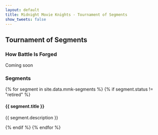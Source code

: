 ```yaml
---
layout: default
title: Midnight Movie Knights - Tournament of Segments
show_tweets: false
---
```

## Tournament of Segments

### How Battle Is Forged

Coming soon


### Segments

{% for segment in site.data.mmk-segments %}
{% if segment.status != "retired" %}
<h4 class="segment-title">{{ segment.title }}</h4>
<p class="segment-description">{{ segment.description }}</p>
{% endif %}
{% endfor %}
